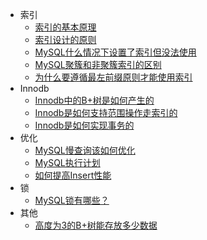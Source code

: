 - 索引
    - [索引的基本原理](MySQL/索引的基本原理.md)
    - [索引设计的原则](MySQL/索引设计的原则.md)
    - [MySQL什么情况下设置了索引但没法使用](MySQL/MySQL什么情况下设置了索引但没法使用.md)
    - [MySQL聚簇和非聚簇索引的区别](MySQL/MySQL聚簇和非聚簇索引的区别.md)
    - [为什么要遵循最左前缀原则才能使用索引](MySQL/为什么要遵循最左前缀原则才能使用索引.md)
- Innodb
    - [Innodb中的B+树是如何产生的](MySQL/Innodb中的B+树是如何产生的.md)
    - [Innodb是如何支持范围操作走索引的](MySQL/Innodb是如何支持范围操作走索引的.md)
    - [Innodb是如何实现事务的](MySQL/Innodb是如何实现事务的.md)
- 优化
    - [MySQL慢查询该如何优化](MySQL/MySQL慢查询该如何优化.md)
    - [MySQL执行计划](MySQL/MySQL执行计划.md)
    - [如何提高Insert性能](MySQL/如何提高Insert性能.md)
- 锁
    - [MySQL锁有哪些？](MySQL/MySQL锁有哪些？.md)
- 其他
    - [高度为3的B+树能存放多少数据](MySQL/高度为3的B+树能存放多少数据.md)